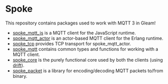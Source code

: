 # Spoke

This repository contains packages used to work with MQTT 3 in Gleam!
* [spoke_mqtt_js](./spoke_mqtt_js/) is a MQTT client for the JavaScript runtime.
* [spoke_mqtt_actor](./spoke_mqtt_actor/) is an actor-based MQTT client
  for the Erlang runtime.
* [spoke_tcp](./spoke_tcp/) provides TCP transport for spoke_mqtt_actor.
* [spoke_mqtt](./spoke_mqtt/) contains common types and functions for working
  with a MQTT client.
* [spoke_core](./spoke_core/) is the purely functional core used by both the
  clients (using [drift](https://github.com/sbergen/drift)).
* [spoke_packet](./spoke_packet/) is a library for encoding/decoding MQTT
  packets to/from binary.
